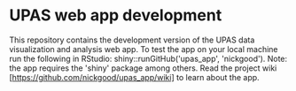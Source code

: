 # UPAS web app development 
 This repository contains the development version of the UPAS data visualization and analysis web app.
 To test the app on your local machine run the following in RStudio:
 shiny::runGitHub('upas_app', 'nickgood').
 Note: the app requires the 'shiny' package among others.
Read the project wiki [https://github.com/nickgood/upas_app/wiki] to learn about the app. 
